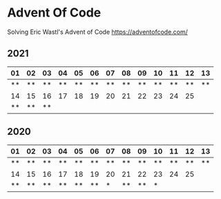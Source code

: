 # Advent Of Code
Solving Eric Wastl's Advent of Code https://adventofcode.com/

## 2021
| 01  | 02  | 03  | 04  | 05  | 06  | 07  | 08  | 09  | 10  | 11  | 12  | 13  |
|-----|-----|-----|-----|-----|-----|-----|-----|-----|-----|-----|-----|-----|
| **  | **  | **  | **  | **  | **  | **  | **  | **  | **  | **  | **  | **  |
| 14  | 15  | 16  | 17  | 18  | 19  | 20  | 21  | 22  | 23  | 24  | 25  |     
| **  | **  | **  |     |     |     |     |     |     |     |     |     |     


## 2020
| 01  | 02  | 03  | 04  | 05  | 06  | 07  | 08  | 09  | 10  | 11  | 12  | 13  |
|-----|-----|-----|-----|-----|-----|-----|-----|-----|-----|-----|-----|-----|
| **  | **  | **  | **  | **  | **  | **  | **  | **  | **  | **  | **  | **  |
| 14  | 15  | 16  | 17  | 18  | 19  | 20  | 21  | 22  | 23  | 24  | 25  |
| **  | **  | **  | **  | **  | **  | *   | **  | **  | *   |     |     |

